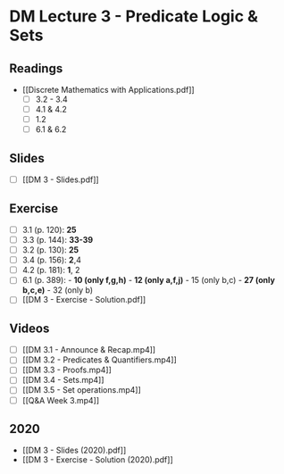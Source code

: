 # DM Lecture 3 - Predicate Logic & Sets

## Readings
- [[Discrete Mathematics with Applications.pdf]]
	- [ ] 3.2 - 3.4
	- [ ] 4.1 & 4.2  
	- [ ] 1.2
	- [ ] 6.1 & 6.2

## Slides
- [ ] [[DM 3 - Slides.pdf]]
    
## Exercise
- [ ] 3.1 (p. 120): **25**
- [ ] 3.3 (p. 144): **33-39**
- [ ] 3.2 (p. 130): **25**
- [ ] 3.4 (p. 156): **2**,4
- [ ] 4.2 (p. 181): **1**, 2
- [ ] 6.1 (p. 389): 
		- **10 (only f,g,h)**
		- **12 (only a,f,j)**
		- 15 (only b,c)
		- **27 (only b,c,e)**
		- 32 (only b)
- [ ] [[DM 3 - Exercise - Solution.pdf]]

## Videos
- [ ] [[DM 3.1 - Announce & Recap.mp4]]
- [ ] [[DM 3.2 - Predicates & Quantifiers.mp4]]
- [ ] [[DM 3.3 - Proofs.mp4]]
- [ ] [[DM 3.4 - Sets.mp4]]
- [ ] [[DM 3.5 - Set operations.mp4]]
- [ ] [[Q&A Week 3.mp4]]

## 2020
- [[DM 3 - Slides (2020).pdf]]
- [[DM 3 - Exercise - Solution (2020).pdf]]
